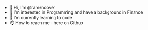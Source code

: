 - 👋 Hi, I’m @ramencover
- 👀 I’m interested in Programming and have a background in Finance
- 🌱 I’m currently learning to code
- 📫 How to reach me - here on Github

<!---
ramencover/ramencover is a ✨ special ✨ repository because its `README.md` (this file) appears on your GitHub profile.
You can click the Preview link to take a look at your changes.
--->
